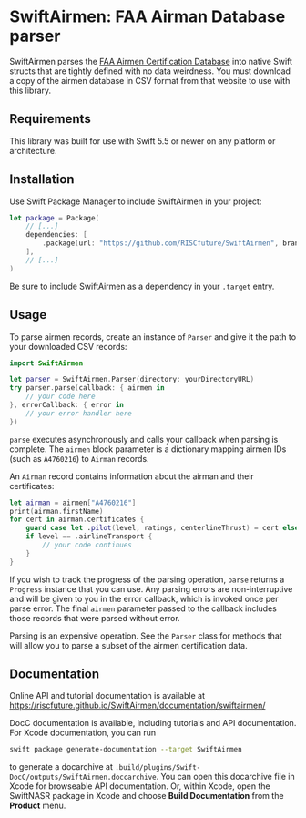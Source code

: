 # SwiftAirmen: FAA Airman Database parser

SwiftAirmen parses the
[FAA Airmen Certification Database](https://www.faa.gov/licenses_certificates/airmen_certification/releasable_airmen_download/)
into native Swift structs that are tightly defined with no data weirdness. You
must download a copy of the airmen database in CSV format from that website to
use with this library.

## Requirements

This library was built for use with Swift 5.5 or newer on any platform or
architecture.

## Installation

Use Swift Package Manager to include SwiftAirmen in your project:

``` swift
let package = Package(
    // [...]
    dependencies: [
        .package(url: "https://github.com/RISCfuture/SwiftAirmen", branch: "main")
    ],
    // [...]
)
```

Be sure to include SwiftAirmen as a dependency in your `.target` entry.

## Usage

To parse airmen records, create an instance of `Parser` and give it the path to
your downloaded CSV records:

``` swift
import SwiftAirmen

let parser = SwiftAirmen.Parser(directory: yourDirectoryURL)
try parser.parse(callback: { airmen in
    // your code here
}, errorCallback: { error in
    // your error handler here
})
```

`parse` executes asynchronously and calls your callback when parsing is
complete. The `airmen` block parameter is a dictionary mapping airmen IDs (such
as `A4760216`) to `Airman` records.

An `Airman` record contains information about the airman and their certificates:

``` swift
let airman = airmen["A4760216"]
print(airman.firstName)
for cert in airman.certificates {
    guard case let .pilot(level, ratings, centerlineThrust) = cert else { continue }
    if level == .airlineTransport {
        // your code continues
    }
}
```

If you wish to track the progress of the parsing operation, `parse`
returns a `Progress` instance that you can use. Any parsing errors are
non-interruptive and will be given to you in the error callback, which is
invoked once per parse error. The final `airmen` parameter passed to the
callback includes those records that were parsed without error.

Parsing is an expensive operation. See the `Parser` class for methods that will
allow you to parse a subset of the airmen certification data.

## Documentation

Online API and tutorial documentation is available at
https://riscfuture.github.io/SwiftAirmen/documentation/swiftairmen/

DocC documentation is available, including tutorials and API documentation. For
Xcode documentation, you can run

``` sh
swift package generate-documentation --target SwiftAirmen
```

to generate a docarchive at
`.build/plugins/Swift-DocC/outputs/SwiftAirmen.doccarchive`. You can open this
docarchive file in Xcode for browseable API documentation. Or, within Xcode,
open the SwiftNASR package in Xcode and choose **Build Documentation** from the
**Product** menu.
